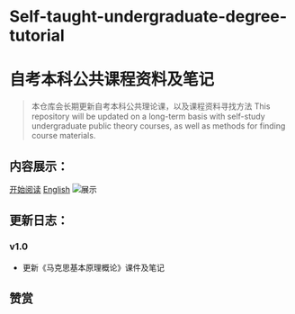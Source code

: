 # Self-taught-undergraduate-degree-tutorial
# 自考本科公共课程资料及笔记

> 本仓库会长期更新自考本科公共理论课，以及课程资料寻找方法
> This repository will be updated on a long-term basis with self-study undergraduate public theory courses, as well as methods for finding course materials.

## 内容展示：

[开始阅读]()
[English]()
![展示]()

## 更新日志：

### v1.0

- 更新《马克思基本原理概论》课件及笔记


## 赞赏